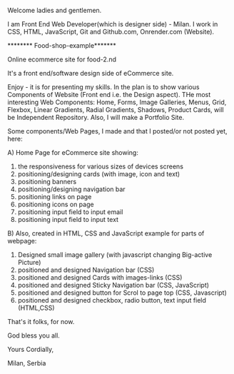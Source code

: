 


Welcome ladies and gentlemen.

I am Front End Web Developer(which is designer side) - Milan. I work in CSS, HTML, JavaScript, Git and Github.com, Onrender.com (Website). 


******** Food-shop-example*******

Online ecommerce site for food-2.nd

It's a front end/software design side of eCommerce site.

Enjoy - it is for presenting my skills. In the plan is to show various Components of Website (Front end i.e. the Design aspect). THe most interesting Web Components: Home, Forms, Image Galleries, Menus, Grid, Flexbox, Linear Gradients, Radial Gradients, Shadows, Product Cards, will be Independent Repository. Also, I will make a Portfolio Site.


Some components/Web Pages, I made and that I posted/or not posted yet, here:

A) Home Page for eCommerce site showing:
 1. the responsiveness for various sizes of devices screens
 2. positioning/designing cards (with image, icon and text)
 3. positioning banners 
 4. positioning/designing navigation bar
 5. positioning links on page
 6. positioning icons on page
 7. positioning input field to input email
 8. positioning input field to input text
  
B) Also, created in HTML, CSS and JavaScript example for parts of webpage: 
 1. Designed small image gallery (with javascript changing Big-active Picture)
 2. positioned and designed  Navigation bar (CSS)
 3. positioned and designed Cards with images-links (CSS)
 4. positioned and designed Sticky Navigation bar (CSS, JavaScript)
 6. positioned and designed button for Scrol to page top (CSS, Javascript)  
 7. positioned and designed checkbox, radio button, text input field (HTML,CSS)
  

That's it folks, for now.

God bless you all.



Yours Cordially,

Milan, Serbia
 



